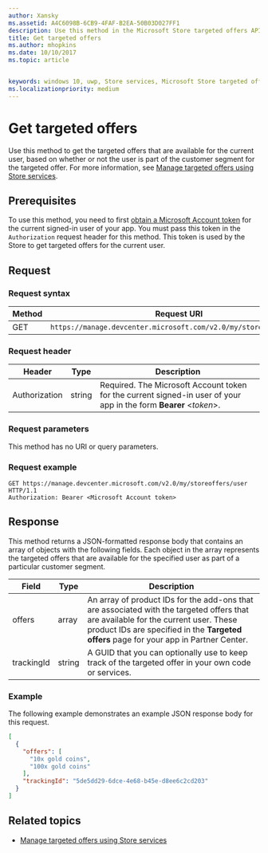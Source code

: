 ```yaml
---
author: Xansky
ms.assetid: A4C6098B-6CB9-4FAF-B2EA-50B03D027FF1
description: Use this method in the Microsoft Store targeted offers API to get the targeted offers that are available for the current user in the context of the current app.
title: Get targeted offers
ms.author: mhopkins
ms.date: 10/10/2017
ms.topic: article


keywords: windows 10, uwp, Store services, Microsoft Store targeted offers API, get targeted offers
ms.localizationpriority: medium
---
```


# Get targeted offers

Use this method to get the targeted offers that are available for the current user, based on whether or not the user is part of the customer segment for the targeted offer. For more information, see [Manage targeted offers using Store services](manage-targeted-offers-using-windows-store-services.md).

## Prerequisites

To use this method, you need to first [obtain a Microsoft Account token](manage-targeted-offers-using-windows-store-services.md#obtain-a-microsoft-account-token) for the current signed-in user of your app. You must pass this token in the ```Authorization``` request header for this method. This token is used by the Store to get targeted offers for the current user.

## Request


### Request syntax

| Method | Request URI                                                                |
|--------|----------------------------------------------------------------------------|
| GET    | ```https://manage.devcenter.microsoft.com/v2.0/my/storeoffers/user``` |


### Request header

| Header        | Type   | Description  |
|---------------|--------|--------------|
| Authorization | string | Required. The Microsoft Account token for the current signed-in user of your app in the form **Bearer** &lt;*token*&gt;. |


### Request parameters

This method has no URI or query parameters.

### Request example

```syntax
GET https://manage.devcenter.microsoft.com/v2.0/my/storeoffers/user HTTP/1.1
Authorization: Bearer <Microsoft Account token>
```

## Response

This method returns a JSON-formatted response body that contains an array of objects with the following fields. Each object in the array represents the targeted offers that are available for the specified user as part of a particular customer segment.

| Field      | Type   | Description         |
|------------|--------|------------------|
| offers      | array  | An array of product IDs for the add-ons that are associated with the targeted offers that are available for the current user. These product IDs are specified in the **Targeted offers** page for your app in Partner Center.            |
| trackingId  | string | A GUID that you can optionally use to keep track of the targeted offer in your own code or services. |


### Example

The following example demonstrates an example JSON response body for this request.

```json
[
  {
    "offers": [
      "10x gold coins",
      "100x gold coins"
    ],
    "trackingId": "5de5dd29-6dce-4e68-b45e-d8ee6c2cd203"
  }
]
```

## Related topics

* [Manage targeted offers using Store services](manage-targeted-offers-using-windows-store-services.md)

 

 
